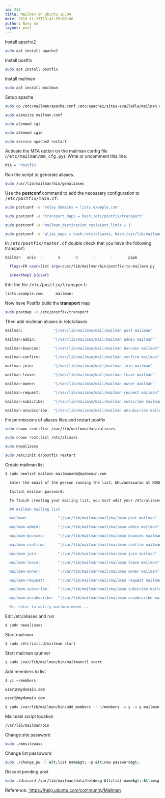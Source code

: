 ```yaml
---
id: 238
title: Mailman on ubuntu 16.04
date: 2016-11-23T13:42:55+00:00
author: Navy Su
layout: post
---
```

Install apache2

```bash
sudo apt install apache2
```

Install postfix

```bash
sudo apt install postfix
```

Install mailman

```bash
sudo apt install mailman
```

Setup apache

```bash
sudo cp /etc/mailman/apache.conf /etc/apache2/sites-available/mailman.conf

sudo a2ensite mailman.conf

sudo a2enmod cgi

sudo a2enmod cgid

sudo service apache2 restart
```

Activate the MTA option on the mailman config file (<tt>/etc/mailman/mm_cfg.py</tt>). Write or uncomment this line: 

```bash
MTA = 'Postfix'
```

Run the script to generate aliases.

```bash
sudo /usr/lib/mailman/bin/genaliases
```

Use the **postconf** command to add the necessary configuration to <tt>/etc/postfix/main.cf</tt>:

```bash
sudo postconf -e 'relay_domains = lists.example.com'

sudo postconf -e 'transport_maps = hash:/etc/postfix/transport'

sudo postconf -e 'mailman_destination_recipient_limit = 1'

sudo postconf -e 'alias_maps = hash:/etc/aliases, hash:/var/lib/mailman/data/aliases'
```

In <tt>/etc/postfix/master.cf</tt> double check that you have the following transport:

```bash
mailman   unix  -       n       n       -       -       pipe

  flags=FR user=list argv=/usr/lib/mailman/bin/postfix-to-mailman.py

  ${nexthop} ${user}
```

Edit the file <tt>/etc/postfix/transport</tt>:

```bash
lists.example.com      mailman:
```

Now have Postfix build the **transport** map

```bash
sudo postmap -v /etc/postfix/transport
```

Then add mailman aliases in /etc/aliases

```bash
mailman:              "|/var/lib/mailman/mail/mailman post mailman"

mailman-admin:        "|/var/lib/mailman/mail/mailman admin mailman"

mailman-bounces:      "|/var/lib/mailman/mail/mailman bounces mailman"

mailman-confirm:      "|/var/lib/mailman/mail/mailman confirm mailman"

mailman-join:         "|/var/lib/mailman/mail/mailman join mailman"

mailman-leave:        "|/var/lib/mailman/mail/mailman leave mailman"

mailman-owner:        "|/var/lib/mailman/mail/mailman owner mailman"

mailman-request:      "|/var/lib/mailman/mail/mailman request mailman"

mailman-subscribe:    "|/var/lib/mailman/mail/mailman subscribe mailman"

mailman-unsubscribe:  "|/var/lib/mailman/mail/mailman unsubscribe mailman"
```

Fix permissions of aliases files and restart postfix

```bash
sudo chown root:list /var/lib/mailman/data/aliases

sudo chown root:list /etc/aliases

sudo newaliases

sudo /etc/init.d/postfix restart

```

Create mailman list

```bash
$ sudo newlist mailman mailmanadm@mydomain.com

  Enter the email of the person running the list: bhuvaneswaran at NOSPAM gmail.com

  Initial mailman password:

  To finish creating your mailing list, you must edit your /etc/aliases (orequivalent) file by adding the following lines, and possibly running the `newaliases' program:

  ## mailman mailing list

  mailman:              "|/var/lib/mailman/mail/mailman post mailman"

  mailman-admin:        "|/var/lib/mailman/mail/mailman admin mailman"

  mailman-bounces:      "|/var/lib/mailman/mail/mailman bounces mailman"

  mailman-confirm:      "|/var/lib/mailman/mail/mailman confirm mailman"

  mailman-join:         "|/var/lib/mailman/mail/mailman join mailman"

  mailman-leave:        "|/var/lib/mailman/mail/mailman leave mailman"

  mailman-owner:        "|/var/lib/mailman/mail/mailman owner mailman"

  mailman-request:      "|/var/lib/mailman/mail/mailman request mailman"

  mailman-subscribe:    "|/var/lib/mailman/mail/mailman subscribe mailman"

  mailman-unsubscribe:  "|/var/lib/mailman/mail/mailman unsubscribe mailman"

  Hit enter to notify mailman owner...
```

Edit /etc/aliases and run

```bash
$ sudo newaliases
```

Start mailman

```bash
$ sudo /etc/init.d/mailman start
```

Start mailman qrunner

```bash
$ sudo /var/lib/mailman/bin/mailmanctl start
```

Add members to list

```bash
$ vi ~/members

user1@mydomain.com

user2@mydomain.com

$ sudo /var/lib/mailman/bin/add_members -r ~/members -w y -a y mailman
```

Mailmain script location

```bash
/var/lib/mailman/bin
```

Change site password

```bash
sudo ./mmsitepass
```

Change list passoword

```bash
sudo ./change_pw -l &lt;list name&gt; -p &lt;new password&gt;
```

Discard pending post

```bash
sudo ./discard /var/lib/mailman/data/heldmsg-&lt;list name&gt;-&lt;msg number&gt;.pck
```

Reference: <a href="https://help.ubuntu.com/community/Mailman" target="_blank"> https://help.ubuntu.com/community/Mailman</a>